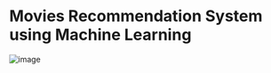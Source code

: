 # Movies Recommendation System using Machine Learning
![image](https://github.com/user-attachments/assets/a7db3d3a-e838-4605-a34e-36879a764620)

